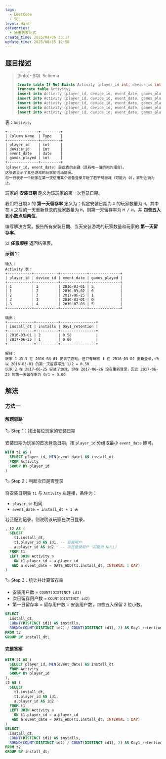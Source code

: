 ```yaml
---
tags:
  - LeetCode
  - SQL
level: Hard
categories:
  - 通用表表达式
create_time: 2025/04/06 23:17
update_time: 2025/08/15 12:58
---
```


## 题目描述

> [!info]- SQL Schema
>
> ```sql
> Create table If Not Exists Activity (player_id int, device_id int, event_date date, games_played int);
> Truncate table Activity;
> insert into Activity (player_id, device_id, event_date, games_played) values ('1', '2', '2016-03-01', '5');
> insert into Activity (player_id, device_id, event_date, games_played) values ('1', '2', '2016-03-02', '6');
> insert into Activity (player_id, device_id, event_date, games_played) values ('2', '3', '2017-06-25', '1');
> insert into Activity (player_id, device_id, event_date, games_played) values ('3', '1', '2016-03-01', '0');
> insert into Activity (player_id, device_id, event_date, games_played) values ('3', '4', '2018-07-03', '5');
> ```

表：`Activity`

```text
+--------------+---------+
| Column Name  | Type    |
+--------------+---------+
| player_id    | int     |
| device_id    | int     |
| event_date   | date    |
| games_played | int     |
+--------------+---------+
(player_id, event_date) 是此表的主键（具有唯一值的列的组合）。
这张表显示了某些游戏的玩家的活动情况。
每一行表示一个玩家在某一天使用某个设备登录并玩了若干局游戏（可能为 0），直到注销为止。
```

玩家的 **安装日期** 定义为该玩家的第一次登录日期。

我们将日期 `X` 的 **第一天留存率** 定义为：假定安装日期为 `X` 的玩家数量为 `N`，其中在 `X` 之后的一天重新登录的玩家数量为 `M`，则第一天留存率为 `M / N`，并 **四舍五入到小数点后两位**。

编写解决方案，报告所有安装日期、当天安装游戏的玩家数量和玩家的 **第一天留存率**。

以 **任意顺序** 返回结果表。

**示例 1：**

```text
输入：
Activity 表：
+-----------+-----------+------------+--------------+
| player_id | device_id | event_date | games_played |
+-----------+-----------+------------+--------------+
| 1         | 2         | 2016-03-01 | 5            |
| 1         | 2         | 2016-03-02 | 6            |
| 2         | 3         | 2017-06-25 | 1            |
| 3         | 1         | 2016-03-01 | 0            |
| 3         | 4         | 2016-07-03 | 5            |
+-----------+-----------+------------+--------------+

输出：
+------------+----------+----------------+
| install_dt | installs | Day1_retention |
+------------+----------+----------------+
| 2016-03-01 | 2        | 0.50           |
| 2017-06-25 | 1        | 0.00           |
+------------+----------+----------------+

解释：
玩家 1 和 3 在 2016-03-01 安装了游戏，但只有玩家 1 在 2016-03-02 重新登录，所以 2016-03-01 的第一天留存率是 1/2 = 0.50  
玩家 2 在 2017-06-25 安装了游戏，但在 2017-06-26 没有重新登录，因此 2017-06-25 的第一天留存率为 0/1 = 0.00
```

## 解法

### 方法一

#### 解题思路

🏷️ Step 1：找出每位玩家的安装日期

安装日期为玩家的首次登录日期，按 `player_id` 分组取最小 `event_date` 即可。

```sql
WITH t1 AS (
  SELECT player_id, MIN(event_date) AS install_dt
  FROM Activity
  GROUP BY player_id
)
```

🏷️ Step 2：判断次日是否登录

将安装日期表 `t1` 与 `Activity` 左连接，条件为：

- `player_id` 相同
- `event_date = install_dt + 1 天`

若匹配到记录，则说明该玩家在次日登录。

```sql
, t2 AS (
  SELECT
    t1.install_dt,
    t1.player_id AS id1, -- 安装用户
    a.player_id AS id2   -- 次日登录用户（可能为 NULL）
  FROM t1
  LEFT JOIN Activity a
    ON t1.player_id = a.player_id
   AND a.event_date = DATE_ADD(t1.install_dt, INTERVAL 1 DAY)
)
```

🏷️ Step 3：统计并计算留存率

- 安装用户数 = `COUNT(DISTINCT id1)`
- 次日留存用户数 = `COUNT(DISTINCT id2)`
- 第一日留存率 = 留存用户数 ÷ 安装用户数，四舍五入保留 2 位小数。

```sql
SELECT
  install_dt,
  COUNT(DISTINCT id1) AS installs,
  ROUND(COUNT(DISTINCT id2) / COUNT(DISTINCT id1), 2) AS Day1_retention
FROM t2
GROUP BY install_dt;
```

#### 完整答案

```sql
WITH t1 AS (
  SELECT player_id, MIN(event_date) AS install_dt
  FROM Activity
  GROUP BY player_id
),
t2 AS (
  SELECT
    t1.install_dt,
    t1.player_id AS id1,
    a.player_id AS id2
  FROM t1
  LEFT JOIN Activity a
    ON t1.player_id = a.player_id
   AND a.event_date = DATE_ADD(t1.install_dt, INTERVAL 1 DAY)
)
SELECT
  install_dt,
  COUNT(DISTINCT id1) AS installs,
  ROUND(COUNT(DISTINCT id2) / COUNT(DISTINCT id1), 2) AS Day1_retention
FROM t2
GROUP BY install_dt;
```
